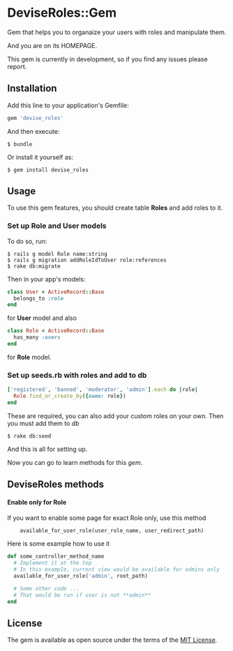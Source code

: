 # DeviseRoles::Gem

Gem that helps you to organaize your users with roles and manipulate them.

And you are on its HOMEPAGE.

This gem is currently in development, so if you find any issues please report.

## Installation

Add this line to your application's Gemfile:

```ruby
gem 'devise_roles'
```

And then execute:

    $ bundle

Or install it yourself as:

    $ gem install devise_roles

## Usage

To use this gem features, you should create table **Roles** and add roles to it.

### Set up Role and User models

To do so, run:

    $ rails g model Role name:string
    $ rails g migration addRoleIdToUser role:references
    $ rake db:migrate

Then in your app's models:

```ruby
class User < ActiveRecord::Base
  belongs_to :role
end
```
for **User** model and also
```ruby
class Role < ActiveRecord::Base
  has_many :users
end
```
for **Role** model.

### Set up seeds.rb with roles and add to db

```ruby
['registered', 'banned', 'moderator', 'admin'].each do |role|
  Role.find_or_create_by({name: role})
end
```
These are required, you can also add your custom roles on your own.
Then you must add them to *db*

    $ rake db:seed

And this is all for setting up.

Now you can go to learn methods for this *gem*.

## DeviseRoles methods

#### Enable only for Role

If you want to enable some page for exact Role only, use this method
```ruby
    available_for_user_role(user_role_name, user_redirect_path)
```
Here is some example how to use it
```ruby
def some_controller_method_name
  # Implement it at the top
  # In this example, current view would be available for admins only
  available_for_user_role('admin', root_path)

  # Some other code ...
  # That would be run if user is not **admin**
end
```

## License

The gem is available as open source under the terms of the [MIT License](http://opensource.org/licenses/MIT).
